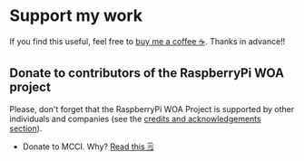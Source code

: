﻿
# Support my work

If you find this useful, feel free to [buy me a coffee ☕](http://paypal.me/superjmn). Thanks in advance!!

## Donate to contributors of the RaspberryPi WOA project
Please, don't forget that the RaspberryPi WOA Project is supported by other individuals and companies (see the [credits and acknowledgements section](#credits-and-acknowledgements)).
 - Donate to MCCI. Why? [Read this 🗒](mcci_donate.md) 